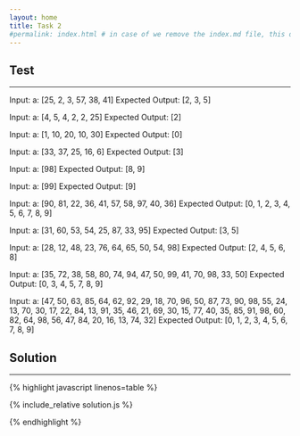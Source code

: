 ```yaml
---
layout: home
title: Task 2
#permalink: index.html # in case of we remove the index.md file, this doc will be the index page
---
```


<div class="row">
<div class="columnStmt" markdown="1">

## Test
------

Input:
a: [25, 2, 3, 57, 38, 41]
Expected Output:
[2, 3, 5]

Input:
a: [4, 5, 4, 2, 2, 25]
Expected Output:
[2]

Input:
a: [1, 10, 20, 10, 30]
Expected Output:
[0]

Input:
a: [33, 37, 25, 16, 6]
Expected Output:
[3]

Input:
a: [98]
Expected Output:
[8, 9]

Input:
a: [99]
Expected Output:
[9]

Input:
a: [90, 81, 22, 36, 41, 57, 58, 97, 40, 36]
Expected Output:
[0, 1, 2, 3, 4, 5, 6, 7, 8, 9]

Input:
a: [31, 60, 53, 54, 25, 87, 33, 95]
Expected Output:
[3, 5]

Input:
a: [28, 12, 48, 23, 76, 64, 65, 50, 54, 98]
Expected Output:
[2, 4, 5, 6, 8]

Input:
a: [35, 72, 38, 58, 80, 74, 94, 47, 50, 99, 41, 70, 98, 33, 50]
Expected Output:
[0, 3, 4, 5, 7, 8, 9]

Input:
a: [47, 50, 63, 85, 64, 62, 92, 29, 18, 70, 96, 50, 87, 73, 90, 98, 55, 24, 13, 70, 30, 17, 22, 84, 13, 91, 35, 46, 21, 69, 30, 15, 77, 40, 35, 85, 91, 98, 60, 82, 64, 98, 56, 47, 84, 20, 16, 13, 74, 32]
Expected Output:
[0, 1, 2, 3, 4, 5, 6, 7, 8, 9]

</div>
<div class="columnSol" markdown="1">

## Solution
------

{% highlight javascript linenos=table %}

{% include_relative solution.js %}

{% endhighlight %}

</div>
</div>
